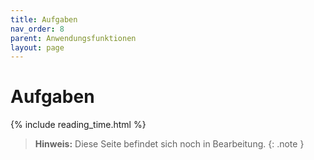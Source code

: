 ```yaml
---
title: Aufgaben
nav_order: 8
parent: Anwendungsfunktionen
layout: page
---
```


# Aufgaben
{% include reading_time.html %}

> **Hinweis:** Diese Seite befindet sich noch in Bearbeitung.
{: .note }
